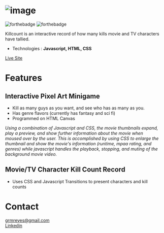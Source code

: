 ![image](https://killcount.s3-us-west-1.amazonaws.com/killcountbanner.jpg)
======
![forthebadge](https://forthebadge.com/images/badges/made-with-javascript.svg)
![forthebadge](https://forthebadge.com/images/badges/uses-css.svg)

Killcount is an interactive record of how many kills movie and TV characters have tallied.

* Technologies   : **Javascript, HTML, CSS**

[Live Site](https://grmreyes.github.io/killcount/)


Features
======


## Interactive Pixel Art Minigame
* Kill as many guys as you want, and see who has as many as you.
* Has genre flavors (currently has fantasy and sci fi)
* Programmed on HTML Canvas

*Using a combination of Javascript and CSS, the movie thumbnails expand, play a preview, and show further information about the movie when moused over by the user. This is accomplished by using CSS to enlarge the thumbnail and show the movie's information (runtime, mpaa rating, and genres) while javascript handles the playback, stopping, and muting of the background movie video.*


## Movie/TV Character Kill Count Record
* Uses CSS and Javascript Transitions to present characters and kill counts


Contact
======
[grmreyes@gmail.com](mailto:grmreyes@gmail.com)  
[Linkedin](https://www.linkedin.com/in/grmreyes/)

